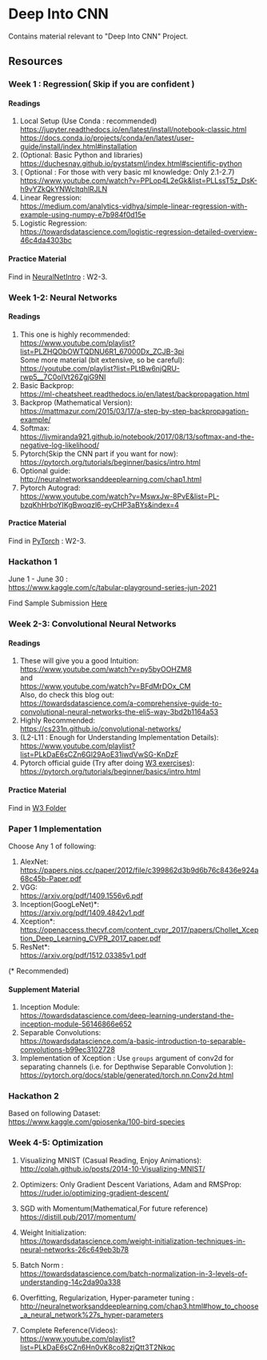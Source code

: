 # Deep Into CNN

Contains material relevant to "Deep Into CNN" Project.

## Resources

### Week 1 : Regression( Skip if you are confident )

#### Readings
1. Local Setup (Use Conda : recommended)  
https://jupyter.readthedocs.io/en/latest/install/notebook-classic.html  
https://docs.conda.io/projects/conda/en/latest/user-guide/install/index.html#installation  
2. (Optional: Basic Python and libraries)  
https://duchesnay.github.io/pystatsml/index.html#scientific-python  
3. ( Optional : For those with very basic ml knowledge: Only 2.1-2.7)  
https://www.youtube.com/watch?v=PPLop4L2eGk&list=PLLssT5z_DsK-h9vYZkQkYNWcItqhlRJLN
4. Linear Regression:  
 https://medium.com/analytics-vidhya/simple-linear-regression-with-example-using-numpy-e7b984f0d15e  
5. Logistic Regression:  
https://towardsdatascience.com/logistic-regression-detailed-overview-46c4da4303bc  

#### Practice Material
Find in [NeuralNetIntro](W2-3/NeuralNetIntro/) : W2-3.

### Week 1-2: Neural Networks

#### Readings
1. This one is highly recommended:  
https://www.youtube.com/playlist?list=PLZHQObOWTQDNU6R1_67000Dx_ZCJB-3pi   
Some more material (bit extensive, so be careful):  
https://youtube.com/playlist?list=PLtBw6njQRU-rwp5__7C0oIVt26ZgjG9NI
2. Basic Backprop:  
 https://ml-cheatsheet.readthedocs.io/en/latest/backpropagation.html 
3. Backprop (Mathematical Version):  
https://mattmazur.com/2015/03/17/a-step-by-step-backpropagation-example/
4. Softmax:  
https://ljvmiranda921.github.io/notebook/2017/08/13/softmax-and-the-negative-log-likelihood/
5. Pytorch(Skip the CNN part if you want for now):  
https://pytorch.org/tutorials/beginner/basics/intro.html
6. Optional guide:  
http://neuralnetworksanddeeplearning.com/chap1.html
7. Pytorch Autograd:  
https://www.youtube.com/watch?v=MswxJw-8PvE&list=PL-bzqKhHrboYIKgBwoqzl6-eyCHP3aBYs&index=4

#### Practice Material

Find in [PyTorch](W2-3/PyTorch) : W2-3.

### Hackathon 1
June 1 - June 30 :  
https://www.kaggle.com/c/tabular-playground-series-jun-2021

Find Sample Submission [Here](W2-3/Hackathon1.ipynb)
### Week 2-3: Convolutional Neural Networks

#### Readings

1. These will give you a good Intuition:  
https://www.youtube.com/watch?v=py5byOOHZM8   
and  
https://www.youtube.com/watch?v=BFdMrDOx_CM  
Also, do check this blog out:  
https://towardsdatascience.com/a-comprehensive-guide-to-convolutional-neural-networks-the-eli5-way-3bd2b1164a53 
2. Highly Recommended:    
https://cs231n.github.io/convolutional-networks/ 
3. (L2-L11 : Enough for Understanding Implementation Details):  
https://www.youtube.com/playlist?list=PLkDaE6sCZn6Gl29AoE31iwdVwSG-KnDzF
4. Pytorch official guide (Try after doing [W3 exercises](W3)):  
https://pytorch.org/tutorials/beginner/basics/intro.html

#### Practice Material

Find in [W3 Folder](W3)

### Paper 1 Implementation
Choose Any 1 of following:
1. AlexNet:  
https://papers.nips.cc/paper/2012/file/c399862d3b9d6b76c8436e924a68c45b-Paper.pdf
2. VGG:  
https://arxiv.org/pdf/1409.1556v6.pdf
3. Inception(GoogLeNet)*:  
https://arxiv.org/pdf/1409.4842v1.pdf
4. Xception*:  
https://openaccess.thecvf.com/content_cvpr_2017/papers/Chollet_Xception_Deep_Learning_CVPR_2017_paper.pdf
5. ResNet*:  
https://arxiv.org/pdf/1512.03385v1.pdf  

(* Recommended)

#### Supplement Material
1. Inception Module:  
https://towardsdatascience.com/deep-learning-understand-the-inception-module-56146866e652
2. Separable Convolutions:  
https://towardsdatascience.com/a-basic-introduction-to-separable-convolutions-b99ec3102728
3. Implementation of Xception :
Use `groups` argument of conv2d for separating channels (i.e. for Depthwise Separable Convolution ):  
https://pytorch.org/docs/stable/generated/torch.nn.Conv2d.html

### Hackathon 2
Based on following Dataset:  
https://www.kaggle.com/gpiosenka/100-bird-species

### Week 4-5: Optimization

1. Visualizing MNIST (Casual Reading, Enjoy Animations):   
http://colah.github.io/posts/2014-10-Visualizing-MNIST/

2. Optimizers: Only Gradient Descent Variations, Adam and RMSProp:  
https://ruder.io/optimizing-gradient-descent/

3. SGD with Momentum(Mathematical,For future reference)  
https://distill.pub/2017/momentum/

4. Weight Initialization:  
https://towardsdatascience.com/weight-initialization-techniques-in-neural-networks-26c649eb3b78

5. Batch Norm :  
https://towardsdatascience.com/batch-normalization-in-3-levels-of-understanding-14c2da90a338

6. Overfitting, Regularization, Hyper-parameter tuning :  
http://neuralnetworksanddeeplearning.com/chap3.html#how_to_choose_a_neural_network%27s_hyper-parameters

7. Complete Reference(Videos):  
https://www.youtube.com/playlist?list=PLkDaE6sCZn6Hn0vK8co82zjQtt3T2Nkqc